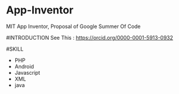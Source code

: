 # App-Inventor
MIT App Inventor, Proposal of Google Summer Of Code

#INTRODUCTION
See This : https://orcid.org/0000-0001-5913-0932

#SKILL
- PHP
- Android
- Javascript
- XML
- java
